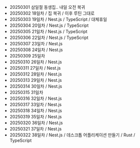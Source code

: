 - 20250301 삼일절 동생집.. 내일 오전 복귀
- 20250302 18일차 / 집 복귀 / 이후 루틴 그대로
- 20250303 19일차 / Nest.js / TypeScript / 대체휴일
- 20250304 20일차 / Nest.js / TypeScript
- 20250305 21일차 / Nest.js / TypeScript
- 20250306 22일차 / Nest.js / TypeScript
- 20250307 23일차 / Nest.js
- 20250308 24일차 / Nest.js
- 20250309 25일차
- 20250310 26일차 / Nest.js
- 20250311 27일차 / Nest.js
- 20250312 28일차 / Nest.js
- 20250313 29일차 / Nest.js
- 20250314 30일차 / Nest.js
- 20250315 31일차
- 20250316 32일차 / Nest.js
- 20250317 33일차 / Nest.js
- 20250318 34일차 / Nest.js
- 20250319 35일차 / Nest.js
- 20250320 36일차 / Nest.js
- 20250321 37일차 / Nest.js
- 20250322 38일차 / Nest.js / 데스크톱 어플리케이션 만들기 / Rust / TypeScript
